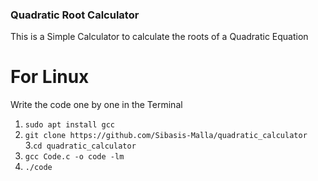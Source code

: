 ### Quadratic Root Calculator
This is a Simple Calculator to calculate the roots of a Quadratic Equation

# For Linux
Write the code one by one in the Terminal

1. `sudo apt install gcc`<br>
2. `git clone https://github.com/Sibasis-Malla/quadratic_calculator`<br>
3.`cd quadratic_calculator`<br>
4. `gcc Code.c -o code -lm`<br>
5. `./code`<br>

